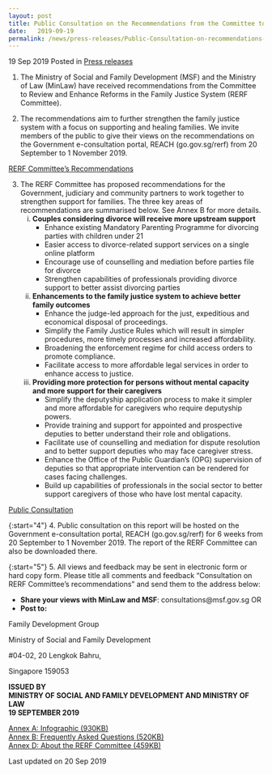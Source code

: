 ```yaml
---
layout: post
title: Public Consultation on the Recommendations from the Committee to Review and Enhance Reforms in the Family Justice System
date:   2019-09-19
permalink: /news/press-releases/Public-Consultation-on-recommendations-from-committee-to-review-and-enhance-reforms-in-family-justice-system
---
```


19 Sep 2019 Posted in [Press releases](/news/press-releases)


1. The Ministry of Social and Family Development (MSF) and the Ministry of Law (MinLaw) have received recommendations from the Committee to Review and Enhance Reforms in the Family Justice System (RERF Committee).

2. The recommendations aim to further strengthen the family justice system with a focus on supporting and healing families. We invite members of the public to give their views on the recommendations on the Government e-consultation portal, REACH (go.gov.sg/rerf) from 20 September to 1 November 2019.

<u>RERF Committee’s Recommendations</u>

<ol start="3">
<li>The RERF Committee has proposed recommendations for the Government, judiciary and community partners to work together to strengthen support for families. The three key areas of recommendations are summarised below. See Annex B for more details.

<ol style="list-style-type: lower-roman">
 <li><strong>Couples considering divorce will receive more upstream support</strong>
<ul>
<li> Enhance existing Mandatory Parenting Programme for divorcing parties with children under 21</li>
<li>Easier access to divorce-related support services on a single online platform</li>
<li>Encourage use of counselling and mediation before parties file for divorce</li>
<li>Strengthen capabilities of professionals providing divorce support to better assist divorcing parties </li>
</ul>
</li>
 <li><strong>Enhancements to the family justice system to achieve better family outcomes</strong>
<ul>
<li>Enhance the judge-led approach for the just, expeditious and economical disposal of proceedings.</li>
<li>Simplify the Family Justice Rules which will result in simpler procedures, more timely processes and increased affordability.</li>
<li>Broadening the enforcement regime for child access orders to promote compliance.</li>
<li>Facilitate access to more affordable legal services in order to enhance access to justice.</li>
 </ul>
 </li>
<li><strong>Providing more protection for persons without mental capacity and more support for their caregivers</strong>
<ul>
 <li>Simplify the deputyship application process to make it simpler and more affordable for caregivers who require deputyship powers.</li>
 <li>Provide training and support for appointed and prospective deputies to better understand their role and obligations.</li>
 <li> Facilitate use of counselling and mediation for dispute resolution and to better support deputies who may face caregiver stress.</li>
 <li> Enhance the Office of the Public Guardian’s (OPG) supervision of deputies so that appropriate intervention can be rendered for cases facing challenges.</li>
<li>Build up capabilities of professionals in the social sector to better support caregivers of those who have lost mental capacity.</li>
</ul>
    
 </li>
</ol>

</li>
</ol>


<u>Public Consultation</u>

{:start="4"}
4. Public consultation on this report will be hosted on the Government e-consultation portal, REACH (go.gov.sg/rerf)  for 6 weeks from 20 September to 1 November 2019. The report of the RERF Committee can also be downloaded there.

 
{:start="5"}
5. All views and feedback may be sent in electronic form or hard copy form. Please title all comments and feedback “Consultation on RERF Committee’s recommendations” and send them to the address below:

<ul>
<li><strong>Share your views with MinLaw and MSF</strong>: consultations@msf.gov.sg OR</li>
<li><strong>Post to:</strong></li>
</ul>


<p class="address-centered">Family Development Group</p>
<p class="address-centered">Ministry of Social and Family Development</p>
<p class="address-centered">#04-02, 20 Lengkok Bahru,</p>
<p class="address-centered">Singapore 159053</p>



**ISSUED BY**  
**MINISTRY OF SOCIAL AND FAMILY DEVELOPMENT AND MINISTRY OF LAW**  
**19 SEPTEMBER 2019**  

[Annex A: Infographic (930KB)](/files/news/press-releases/2019/09/RERFInfographic.jpg)  
[Annex B: Frequently Asked Questions (520KB)](/files/news/press-releases/2019/09/RERFANNEXB.pdf)  
[Annex D: About the RERF Committee (459KB)](/files/news/press-releases/2019/09/RERFANNEXD.pdf)  


<p class="right-side-updated">Last updated on 20 Sep 2019</p>
